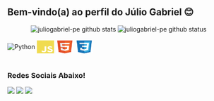 ## Bem-vindo(a) ao perfil do Júlio Gabriel 😊

</div>
 <div align="center">  
  <img width="49%" height="195px" src="https://github-readme-stats.vercel.app/api?username=juliogabriel-pe&show_icons=true&count_private=true&hide_border=true&title_color=00bfbf&icon_color=00bfbf&text_color=c9d1d9&bg_color=0d1117" alt="juliogabriel-pe github stats" />  
  <img width="41%" height="195px" src="https://github-readme-stats.vercel.app/api/top-langs/?username=juliogabriel-pe&layout=compact&hide_border=true&title_color=00bfbf&text_color=00bfbf&bg_color=0d1117" alt="juliogabriel-pe github status" />
</div>
<div style="display: inline_block"><br>
  <img align="center" alt="Python" height="30" width="40" src="https://cdn.jsdelivr.net/gh/devicons/devicon/icons/python/python-original-wordmark.svg"/>
  <img align="center" alt="Js" height="30" width="40" src="https://raw.githubusercontent.com/devicons/devicon/master/icons/javascript/javascript-plain.svg">
  <img align="center" alt="HTML" height="30" width="40" src="https://raw.githubusercontent.com/devicons/devicon/master/icons/html5/html5-original.svg">
  <img align="center" alt="CSS" height="30" width="40" src="https://raw.githubusercontent.com/devicons/devicon/master/icons/css3/css3-original.svg">
</div>
 
 <br>
 
  ### Redes Sociais Abaixo!
 
<div> 
  <a href = "mailto:juliogabrielti@gmail.com"><img src="https://img.shields.io/badge/-Gmail-%23333?style=for-the-badge&logo=gmail&logoColor=white" target="_blank"></a>
  <a href="https://www.linkedin.com/in/juliogabriel-ti/" target="_blank"><img src="https://img.shields.io/badge/-LinkedIn-%230077B5?style=for-the-badge&logo=linkedin&logoColor=white" target="_blank"></a>
 <a href="https://www.figma.com/proto/YYRMx9OOCK6gBxRzpx88fr/Curriculo?node-id=1-2&scaling=scale-down&page-id=0%3A1&starting-point-node-id=1%3A2" target="_blank"><img src="https://img.shields.io/badge/-Figma-%230077B5?style=for-the-badge&logo=figma&logoColor=white" target="_blank"></a>
</div>
